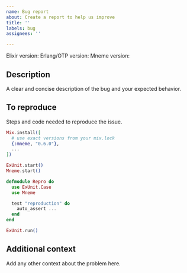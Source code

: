 ```yaml
---
name: Bug report
about: Create a report to help us improve
title: ''
labels: bug
assignees: ''

---
```


Elixir version:
Erlang/OTP version:
Mneme version:

## Description

A clear and concise description of the bug and your expected behavior.

## To reproduce

Steps and code needed to reproduce the issue.

```elixir
Mix.install([
  # use exact versions from your mix.lock
  {:mneme, "0.6.0"},
  ...
])

ExUnit.start()
Mneme.start()

defmodule Repro do
  use ExUnit.Case
  use Mneme

  test "reproduction" do
    auto_assert ...
  end
end

ExUnit.run()
```

## Additional context

Add any other context about the problem here.
